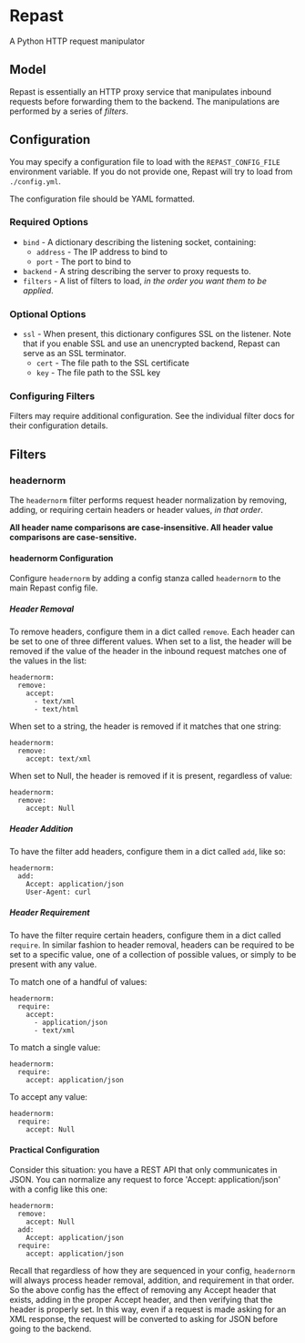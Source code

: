 # Repast

A Python HTTP request manipulator


## Model

Repast is essentially an HTTP proxy service that manipulates inbound requests
before forwarding them to the backend. The manipulations are performed by a
series of _filters_.


## Configuration

You may specify a configuration file to load with the `REPAST_CONFIG_FILE`
environment variable. If you do not provide one, Repast will try to load from
`./config.yml`.

The configuration file should be YAML formatted.

### Required Options

 * `bind` - A dictionary describing the listening socket, containing:
   * `address` - The IP address to bind to
   * `port` - The port to bind to
 * `backend` - A string describing the server to proxy requests to.
 * `filters` - A list of filters to load, _in the order you want them to
    be applied_.

### Optional Options

 * `ssl` - When present, this dictionary configures SSL on the listener. Note
   that if you enable SSL and use an unencrypted backend, Repast can serve as an
   SSL terminator.
   * `cert` - The file path to the SSL certificate
   * `key` - The file path to the SSL key

### Configuring Filters

Filters may require additional configuration. See the individual filter docs for
their configuration details.


## Filters

### headernorm

The `headernorm` filter performs request header normalization by removing,
adding, or requiring certain headers or header values, _in that order_.

**All header name comparisons are case-insensitive. All header value comparisons
are case-sensitive.**

#### headernorm Configuration

Configure `headernorm` by adding a config stanza called `headernorm` to the main
Repast config file.

##### Header Removal

To remove headers, configure them in a dict called `remove`. Each header can be
set to one of three different values. When set to a list, the header will be
removed if the value of the header in the inbound request matches one of the
values in the list:

    headernorm:
      remove:
        accept:
          - text/xml
          - text/html

When set to a string, the header is removed if it matches that one string:

    headernorm:
      remove:
        accept: text/xml

When set to Null, the header is removed if it is present, regardless of value:

    headernorm:
      remove:
        accept: Null

##### Header Addition

To have the filter add headers, configure them in a dict called `add`, like so:

    headernorm:
      add:
        Accept: application/json
        User-Agent: curl

##### Header Requirement

To have the filter require certain headers, configure them in a dict called
`require`. In similar fashion to header removal, headers can be required to be
set to a specific value, one of a collection of possible values, or simply to be
present with any value.

To match one of a handful of values:

    headernorm:
      require:
        accept:
          - application/json
          - text/xml

To match a single value:

    headernorm:
      require:
        accept: application/json

To accept any value:

    headernorm:
      require:
        accept: Null

#### Practical Configuration

Consider this situation: you have a REST API that only communicates in JSON. You
can normalize any request to force 'Accept: application/json' with a config like
this one:

    headernorm:
      remove:
        accept: Null
      add:
        Accept: application/json
      require:
        accept: application/json

Recall that regardless of how they are sequenced in your config, `headernorm`
will always process header removal, addition, and requirement in that order.
So the above config has the effect of removing any Accept header that exists,
adding in the proper Accept header, and then verifying that the header is
properly set. In this way, even if a request is made asking for an XML
response, the request will be converted to asking for JSON before going to the
backend.

